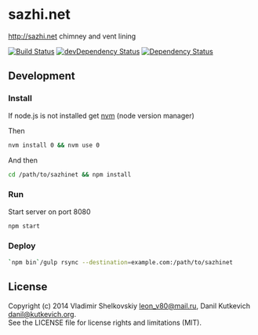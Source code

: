 sazhi.net
=========

<http://sazhi.net> chimney and vent lining

[![Build Status](http://img.shields.io/travis/sazhinet/sazhinet/master.svg?style=flat)](https://travis-ci.org/sazhinet/sazhinet)
[![devDependency Status](http://img.shields.io/david/dev/sazhinet/sazhinet.svg?style=flat)](https://david-dm.org/sazhinet/sazhinet#info=devDependencies)
[![Dependency Status](http://img.shields.io/david/sazhinet/sazhinet.svg?style=flat)](https://david-dm.org/sazhinet/sazhinet)

Development
-----------

### Install

If node.js is not installed get
[nvm](https://github.com/creationix/nvm#installation)
(node version manager)

Then

````bash
nvm install 0 && nvm use 0
````

And then

````bash
cd /path/to/sazhinet && npm install
````

### Run

Start server on port 8080

````bash
npm start
````

### Deploy

````bash
`npm bin`/gulp rsync --destination=example.com:/path/to/sazhinet
````

License
-------

Copyright (c) 2014 Vladimir Shelkovskiy <leon_v80@mail.ru>,
Danil Kutkevich <danil@kutkevich.org>.  
See the LICENSE file for license rights and limitations (MIT).
